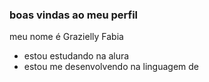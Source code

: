 ### boas vindas ao meu perfil

meu nome é Grazielly Fabia 

- estou estudando na alura
- estou me desenvolvendo na linguagem de 
